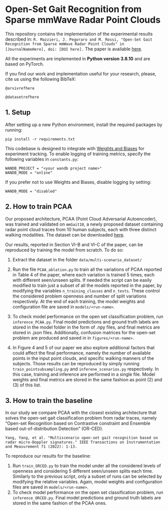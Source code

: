 # Open-Set Gait Recognition from Sparse mmWave Radar Point Clouds

This repository contains the implementation of the experimental results described in: `R. Mazzieri, J. Pegoraro and M. Rossi, "Open-Set Gait Recognition from Sparse mmWave Radar Point Clouds" in [JournalNameHere], doi: [DOI here].` The paper is available [here](link/to/paper).

All the experiments are implemented in **Python version 3.8.10** and are based on PyTorch.

If you find our work and implementation useful for your research, please, cite us using the following BibTeX:
```
@arxivrefhere

@datasetrefhere
```

## 1. Setup
After setting up a new Python environment, install the required packages by running:
```
pip install -r requirements.txt
```

This codebase is designed to integrate with [Weights and Biases](https://wandb.ai/site/) for experiment tracking. To enable logging of training metrics, specify the following variables in `constants.py`:

```
WANDB_PROJECT = "<your wandb project name>"
WANDB_MODE = "online"
```

If you prefer not to use Weights and Biases, disable logging by setting:

```
WANDB_MODE = "disabled"
```

## 2. How to train PCAA 

Our proposed architecture, PCAA (Point Cloud Adversarial Autoencoder), was trained and validated on `mmGait10`, a newly proposed dataset containing radar point cloud traces from 10 human subjects, each with three distinct walking modalities. The dataset can be downloaded [here](link/to/dataset).

Our results, reported in Section VI-B and VI-C of the paper, can be reproduced by training the model from scratch. To do so:

1. Extract the dataset in the folder `data/multi-scenario_dataset/`

2. Run the file `PCAA_ablation.py` to train all the variations of PCAA reported in Table 4 of the paper, where each variation is trained 5 times, each with different seen/unseen splits.
If needed the script can be easily modified to train just a subset of all the models reported in the paper, by modifying the variables `n_training_classes` and `n_tests`. These control the considered problem openness and number of split variations respectively. At the end of each training, the model weights and configuration file are saved in `models/<run-name>`.  

3. To check model performance on the open set classification problem, run `inference_PCAA.py`. Final model predictions and ground truth labels are stored in the model folder in the form of .npy files, and final metrics are stored in .json files. Additionally, confusion matrices for the open-set problem are produced and saved in in `figures/<run-name>`.

4. In Figure 4 and 5 of our paper we also explore additional factors that could affect the final performance, namely the number of available points in the input point clouds, and specific walking manners of the subjects. Those results can be reproduced by simply running `train_pointsubsampling.py` and `inferene_scenarios.py` respectively. In this case, training and inference are performed in a single file. Model weights and final metrics are stored in the same fashion as point (2) and (3) of this list.

## 3. How to train the baseline

In our study we compare PCAA with the closest existing architecture that solves the open-set gait classification problem from radar traces, namely “Open-set Recognition based on Contrastive constraint and Ensemble based out-of-distribution Detection” (OR-CED).

```
Yang, Yang, et al. "Multiscenario open-set gait recognition based on radar micro-Doppler signatures." IEEE Transactions on Instrumentation and Measurement 71 (2022): 1-13.
```

To reproduce our results for the baseline:

1. Run `train_ORCED.py` to train the model under all the considered levels of openness and considering 5 different seen/unseen splits each time. Similarly to the previous script, only a subset of runs can be selected by modifying the relative variables. Again, model weights and configuration files are saved in `models/<run-name>`.
2. To check model performance on the open set classification problem, run `inference_ORCED.py`. Final model predictions and ground truth labels are stored in the same fashion of the PCAA ones.

